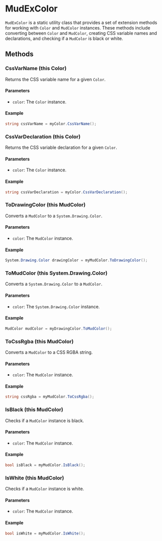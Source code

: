 ﻿# MudExColor

`MudExColor` is a static utility class that provides a set of extension methods for working with `Color` and `MudColor` instances. These methods include converting between `Color` and `MudColor`, creating CSS variable names and declarations, and checking if a `MudColor` is black or white.

## Methods

### CssVarName (this Color)

Returns the CSS variable name for a given `Color`.

#### Parameters

- `color`: The `Color` instance.

#### Example

```csharp
string cssVarName = myColor.CssVarName();
```

### CssVarDeclaration (this Color)

Returns the CSS variable declaration for a given `Color`.

#### Parameters

- `color`: The `Color` instance.

#### Example

```csharp
string cssVarDeclaration = myColor.CssVarDeclaration();
```

### ToDrawingColor (this MudColor)

Converts a `MudColor` to a `System.Drawing.Color`.

#### Parameters

- `color`: The `MudColor` instance.

#### Example

```csharp
System.Drawing.Color drawingColor = myMudColor.ToDrawingColor();
```

### ToMudColor (this System.Drawing.Color)

Converts a `System.Drawing.Color` to a `MudColor`.

#### Parameters

- `color`: The `System.Drawing.Color` instance.

#### Example

```csharp
MudColor mudColor = myDrawingColor.ToMudColor();
```

### ToCssRgba (this MudColor)

Converts a `MudColor` to a CSS RGBA string.

#### Parameters

- `color`: The `MudColor` instance.

#### Example

```csharp
string cssRgba = myMudColor.ToCssRgba();
```

### IsBlack (this MudColor)

Checks if a `MudColor` instance is black.

#### Parameters

- `color`: The `MudColor` instance.

#### Example

```csharp
bool isBlack = myMudColor.IsBlack();
```

### IsWhite (this MudColor)

Checks if a `MudColor` instance is white.

#### Parameters

- `color`: The `MudColor` instance.

#### Example

```csharp
bool isWhite = myMudColor.IsWhite();
```
